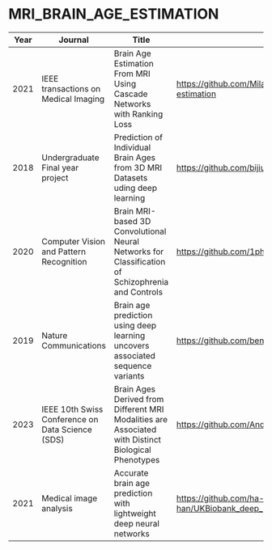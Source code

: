 # MRI_BRAIN_AGE_ESTIMATION

Year | Journal             | Title                             | Code                                                     |
-----|---------------------|-----------------------------------|----------------------------------------------------------|
2021 |IEEE transactions on Medical Imaging |  Brain Age Estimation From MRI  Using Cascade Networks with Ranking Loss| https://github.com/Milan-BUAA/TSAN-brain-age-estimation |
2018 | Undergraduate Final year project | Prediction of Individual Brain Ages from 3D MRI Datasets uding deep learning | https://github.com/bijiuni/brain_age
2020 | Computer Vision and Pattern Recognition | Brain MRI-based 3D Convolutional Neural Networks for Classification of Schizophrenia and Controls | https://github.com/1pha/brain-age-prediction
2019 |Nature Communications |Brain age prediction using deep learning uncovers associated sequence variants | https://github.com/benniatli/BrainAgePredictionResNet
2023 |IEEE 10th Swiss Conference on Data Science (SDS) |Brain Ages Derived from Different MRI Modalities are Associated with Distinct Biological Phenotypes | https://github.com/AndreiRoibu/AgeMapper
2021 | Medical image analysis | Accurate brain age prediction with lightweight deep neural networks | https://github.com/ha-ha-ha-han/UKBiobank_deep_pretrain/

